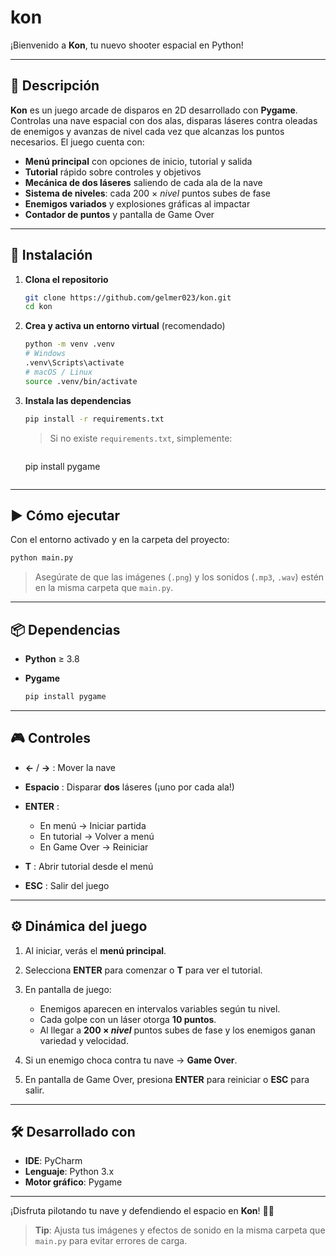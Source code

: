 # kon

¡Bienvenido a **Kon**, tu nuevo shooter espacial en Python!

---

## 📝 Descripción

**Kon** es un juego arcade de disparos en 2D desarrollado con **Pygame**. Controlas una nave espacial con dos alas, disparas láseres contra oleadas de enemigos y avanzas de nivel cada vez que alcanzas los puntos necesarios. El juego cuenta con:

* **Menú principal** con opciones de inicio, tutorial y salida
* **Tutorial** rápido sobre controles y objetivos
* **Mecánica de dos láseres** saliendo de cada ala de la nave
* **Sistema de niveles**: cada 200 × *nivel* puntos subes de fase
* **Enemigos variados** y explosiones gráficas al impactar
* **Contador de puntos** y pantalla de Game Over

---

## 🚀 Instalación

1. **Clona el repositorio**

   ```bash
   git clone https://github.com/gelmer023/kon.git
   cd kon
   ```

2. **Crea y activa un entorno virtual** (recomendado)

   ```bash
   python -m venv .venv
   # Windows
   .venv\Scripts\activate
   # macOS / Linux
   source .venv/bin/activate
   ```

3. **Instala las dependencias**

   ```bash
   pip install -r requirements.txt
   ```

   > Si no existe `requirements.txt`, simplemente:
   
   ```bash
    ```

   pip install pygame

   ```
   ```

---

## ▶️ Cómo ejecutar

Con el entorno activado y en la carpeta del proyecto:

```bash
python main.py
```

> Asegúrate de que las imágenes (`.png`) y los sonidos (`.mp3`, `.wav`) estén en la misma carpeta que `main.py`.

---

## 📦 Dependencias

* **Python** ≥ 3.8
* **Pygame**

  ```bash
  pip install pygame
  ```

---

## 🎮 Controles

* **←** / **→** : Mover la nave
* **Espacio** : Disparar **dos** láseres (¡uno por cada ala!)
* **ENTER** :

  * En menú → Iniciar partida
  * En tutorial → Volver a menú
  * En Game Over → Reiniciar
* **T** : Abrir tutorial desde el menú
* **ESC** : Salir del juego

---

## ⚙️ Dinámica del juego

1. Al iniciar, verás el **menú principal**.
2. Selecciona **ENTER** para comenzar o **T** para ver el tutorial.
3. En pantalla de juego:

   * Enemigos aparecen en intervalos variables según tu nivel.
   * Cada golpe con un láser otorga **10 puntos**.
   * Al llegar a **200 × *nivel*** puntos subes de fase y los enemigos ganan variedad y velocidad.
4. Si un enemigo choca contra tu nave → **Game Over**.
5. En pantalla de Game Over, presiona **ENTER** para reiniciar o **ESC** para salir.

---

## 🛠 Desarrollado con

* **IDE**: PyCharm
* **Lenguaje**: Python 3.x
* **Motor gráfico**: Pygame

---

¡Disfruta pilotando tu nave y defendiendo el espacio en **Kon**! 🌌✨

> **Tip**: Ajusta tus imágenes y efectos de sonido en la misma carpeta que `main.py` para evitar errores de carga.
